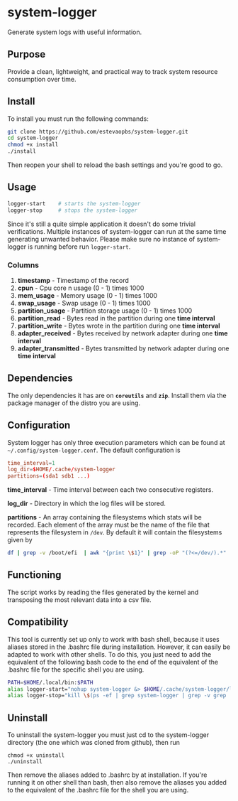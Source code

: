 # system-logger
Generate system logs with useful information.
## Purpose
Provide a clean, lightweight, and practical way to track system resource consumption over time.
## Install
To install you must run the following commands:
```bash
git clone https://github.com/estevaopbs/system-logger.git
cd system-logger
chmod +x install
./install
```
Then reopen your shell to reload the bash settings and you're good to go.
## Usage
```bash
logger-start    # starts the system-logger
logger-stop     # stops the system-logger
```
Since it's still a quite simple application it doesn't do some trivial verifications. Multiple instances of system-logger can run at the same time generating unwanted behavior. Please make sure no instance of system-logger is running before run ```logger-start```.
### Columns
1. **timestamp** - Timestamp of the record
2. **cpun** - Cpu core n usage (0 - 1) times 1000
3. **mem_usage** - Memory usage (0 - 1) times 1000
4. **swap_usage** - Swap usage (0 - 1) times 1000
5. **partition_usage** - Partition storage usage  (0 - 1) times 1000
6. **partition_read** - Bytes read in the partition during one **time interval**
7. **partition_write** - Bytes wrote in the partition during one **time interval**
8. **adapter_received** - Bytes received by network adapter during one **time interval**
9. **adapter_transmitted** - Bytes transmitted by network adapter during one **time interval**
## Dependencies
The only dependencies it has are on **```coreutils```** and **```zip```**. Install them via the package manager of the distro you are using.
## Configuration
System logger has only three execution parameters which can be found at ```~/.config/system-logger.conf```. The default configuration is
```conf
time_interval=1
log_dir=$HOME/.cache/system-logger
partitions=(sda1 sdb1 ...)
```
**time_interval** - Time interval between each two consecutive registers.

**log_dir** - Directory in which the log files will be stored.

**partitions** - An array containing the filesystems which stats will be recorded. Each element of the array must be the name of the file that represents the filesystem in ```/dev```. By default it will contain the filesystems given by

```bash
df | grep -v /boot/efi  | awk "{print \$1}" | grep -oP "(?<=/dev/).*" | uniq
```
## Functioning
The script works by reading the files generated by the kernel and transposing the most relevant data into a csv file.
## Compatibility
This tool is currently set up only to work with bash shell, because it uses aliases stored in the .bashrc file during installation. However, it can easily be adapted to work with other shells. To do this, you just need to add the equivalent of the following bash code to the end of the equivalent of the .bashrc file for the specific shell you are using.
```bash
PATH=$HOME/.local/bin:$PATH
alias logger-start="nohup system-logger &> $HOME/.cache/system-logger/logger-execution.log &"
alias logger-stop="kill \$(ps -ef | grep system-logger | grep -v grep | awk '{print \$2}')"
```
## Uninstall
To uninstall the system-logger you must just cd to the system-logger directory (the one which was cloned from github), then run
```
chmod +x uninstall
./uninstall
```
Then remove the aliases added to .bashrc by at installation. If you're running it on other shell than bash, then also remove the aliases you added to the equivalent of the .bashrc file for the shell you are using.
